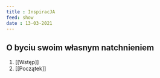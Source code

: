 ```yaml
---
title : InspiracJA
feed: show
date : 13-03-2021
---
```


## O byciu swoim własnym natchnieniem

1. [[Wstęp]]
2. [[Początek]]
